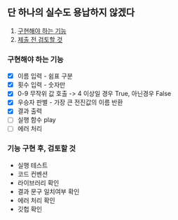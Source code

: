 ## 단 하나의 실수도 용납하지 않겠다

1. [구현해야 하는 기능](#구현해야-하는-기능)
2. [제출 전 검토할 것](#기능-구현-후-검토할-것)

### 구현해야 하는 기능

- [x] 이름 입력 - 쉼표 구분
- [x] 횟수 입력 - 숫자만
- [x] 0-9 무작위 값 호출 -> 4 이상일 경우 True, 아닌경우 False
- [x] 우승자 판별 - 가장 큰 전진값의 이름 반환
- [x] 결과 출력
- [ ] 실행 함수 play
- [ ] 에러 처리

### 기능 구현 후, 검토할 것

- 실행 테스트
- 코드 컨벤션
- 라이브러리 확인
- 결과 문구 일치여부 확인
- 에러 처리 확인
- 깃헙 확인
